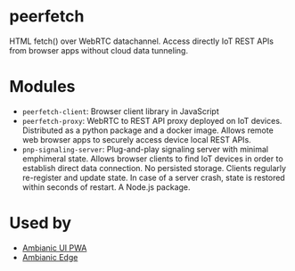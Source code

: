 # peerfetch
HTML fetch() over WebRTC datachannel. Access directly IoT REST APIs from browser apps without cloud data tunneling.

# Modules

- `peerfetch-client`: Browser client library in JavaScript
- `peerfetch-proxy`: WebRTC to REST API proxy deployed on IoT devices. Distributed as a python package and a docker image. Allows remote web browser apps to securely access device local REST APIs.
- `pnp-signaling-server`: Plug-and-play signaling server with minimal emphimeral state. Allows browser clients to find IoT devices in order to establish direct data connection. No persisted storage. Clients regularly re-register and update state. In case of a server crash, state is restored within seconds of restart. A Node.js package.

# Used by

- [Ambianic UI PWA](https://github.com/ambianic/ambianic-ui)
- [Ambianic Edge](https://github.com/ambianic/ambianic-edge)
